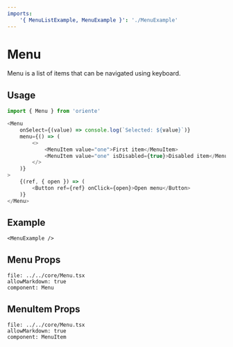 ```yaml
---
imports:
    '{ MenuListExample, MenuExample }': './MenuExample'
---
```


# Menu

Menu is a list of items that can be navigated using keyboard.

## Usage

```js
import { Menu } from 'oriente'

<Menu
    onSelect={(value) => console.log(`Selected: ${value}`)}
    menu={() => (
        <>
            <MenuItem value="one">First item</MenuItem>
            <MenuItem value="one" isDisabled={true}>Disabled item</MenuItem>
        </>
    )}
>
    {(ref, { open }) => (
        <Button ref={ref} onClick={open}>Open menu</Button>
    )}
</Menu>
```

## Example

```@render
<MenuExample />
```

## Menu Props

```@propsdoc
file: ../../core/Menu.tsx
allowMarkdown: true
component: Menu
```

## MenuItem Props

```@propsdoc
file: ../../core/Menu.tsx
allowMarkdown: true
component: MenuItem
```
